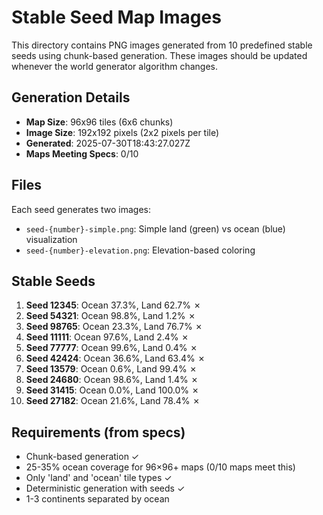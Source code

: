 # Stable Seed Map Images

This directory contains PNG images generated from 10 predefined stable seeds using chunk-based generation.
These images should be updated whenever the world generator algorithm changes.

## Generation Details

- **Map Size**: 96x96 tiles (6x6 chunks)
- **Image Size**: 192x192 pixels (2x2 pixels per tile)
- **Generated**: 2025-07-30T18:43:27.027Z
- **Maps Meeting Specs**: 0/10

## Files

Each seed generates two images:
- `seed-{number}-simple.png`: Simple land (green) vs ocean (blue) visualization
- `seed-{number}-elevation.png`: Elevation-based coloring

## Stable Seeds

1. **Seed 12345**: Ocean 37.3%, Land 62.7% ✗
2. **Seed 54321**: Ocean 98.8%, Land 1.2% ✗
3. **Seed 98765**: Ocean 23.3%, Land 76.7% ✗
4. **Seed 11111**: Ocean 97.6%, Land 2.4% ✗
5. **Seed 77777**: Ocean 99.6%, Land 0.4% ✗
6. **Seed 42424**: Ocean 36.6%, Land 63.4% ✗
7. **Seed 13579**: Ocean 0.6%, Land 99.4% ✗
8. **Seed 24680**: Ocean 98.6%, Land 1.4% ✗
9. **Seed 31415**: Ocean 0.0%, Land 100.0% ✗
10. **Seed 27182**: Ocean 21.6%, Land 78.4% ✗

## Requirements (from specs)

- Chunk-based generation ✓
- 25-35% ocean coverage for 96×96+ maps (0/10 maps meet this)
- Only 'land' and 'ocean' tile types ✓
- Deterministic generation with seeds ✓
- 1-3 continents separated by ocean
